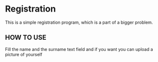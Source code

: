# Registration
This is a simple registration program, which is a part of a bigger problem.

## HOW TO USE
Fill the name and the surname text field and if you want you can upload a picture of yourself
